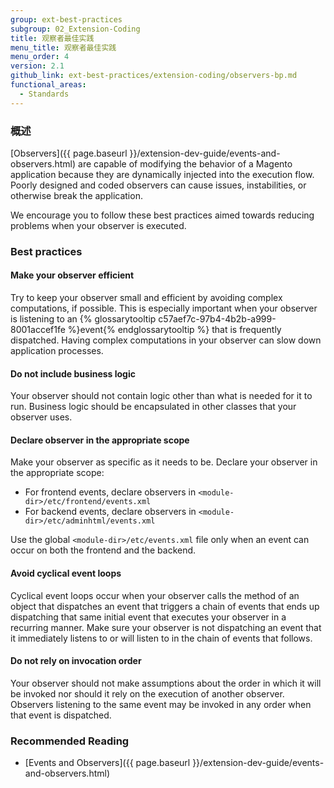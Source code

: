 ```yaml
---
group: ext-best-practices
subgroup: 02_Extension-Coding
title: 观察者最佳实践
menu_title: 观察者最佳实践
menu_order: 4
version: 2.1
github_link: ext-best-practices/extension-coding/observers-bp.md
functional_areas:
  - Standards
---
```


### 概述
[Observers]({{ page.baseurl }}/extension-dev-guide/events-and-observers.html) are capable of modifying the behavior of a Magento application because they are dynamically injected into the execution flow. Poorly designed and coded observers can cause issues, instabilities, or otherwise break the application.

We encourage you to follow these best practices aimed towards reducing problems when your observer is executed.

### Best practices

#### Make your observer efficient

Try to keep your observer small and efficient by avoiding complex computations, if possible. This is especially important when your observer is listening to an {% glossarytooltip c57aef7c-97b4-4b2b-a999-8001accef1fe %}event{% endglossarytooltip %} that is frequently dispatched. Having complex computations in your observer can slow down application processes.

#### Do not include business logic

Your observer should not contain logic other than what is needed for it to run. Business logic should be encapsulated in other classes that your observer uses.

#### Declare observer in the appropriate scope

Make your observer as specific as it needs to be. Declare your observer in the appropriate scope:

* For frontend events, declare observers in `<module-dir>/etc/frontend/events.xml`
* For backend events, declare observers in `<module-dir>/etc/adminhtml/events.xml`

Use the global `<module-dir>/etc/events.xml` file only when an event can occur on both the frontend and the backend.

#### Avoid cyclical event loops

Cyclical event loops occur when your observer calls the method of an object that dispatches an event that triggers a chain of events that ends up dispatching that same initial event that executes your observer in a recurring manner. Make sure your observer is not dispatching an event that it immediately listens to or will listen to in the chain of events that follows.

#### Do not rely on invocation order

Your observer should not make assumptions about the order in which it will be invoked nor should it rely on the execution of another observer. Observers listening to the same event may be invoked in any order when that event is dispatched.

### Recommended Reading
* [Events and Observers]({{ page.baseurl }}/extension-dev-guide/events-and-observers.html)
